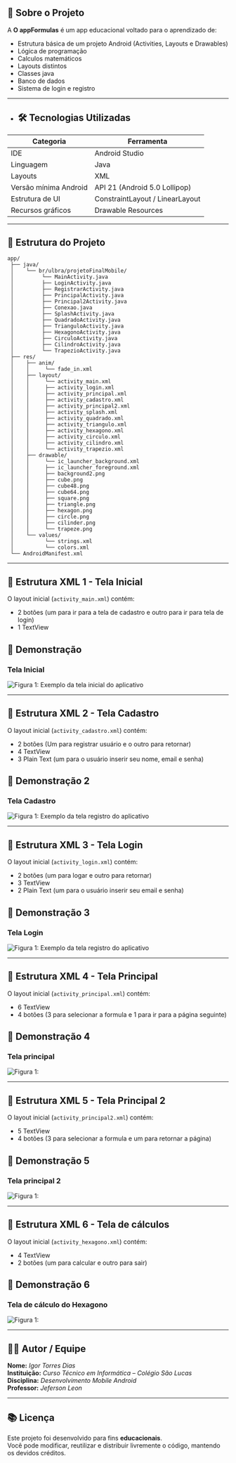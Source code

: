 ## 🧠 Sobre o Projeto

A **O appFormulas** é um app educacional voltado para o aprendizado de:

- Estrutura básica de um projeto Android (Activities, Layouts e Drawables)
- Lógica de programação
- Calculos matemáticos
- Layouts distintos
- Classes java
- Banco de dados
- Sistema de login e registro

---

- ## 🛠️ Tecnologias Utilizadas


| Categoria | Ferramenta |
|------------|-------------|
| IDE | Android Studio |
| Linguagem | Java |
| Layouts | XML |
| Versão mínima Android | API 21 (Android 5.0 Lollipop) |
| Estrutura de UI | ConstraintLayout / LinearLayout |
| Recursos gráficos | Drawable Resources |

---

## 📱 Estrutura do Projeto

```
app/
 ├── java/
 │    └── br/ulbra/projetoFinalMobile/
 │         └── MainActivity.java
 │         ├── LoginActivity.java
 │         ├── RegistrarActivity.java
 │         ├── PrincipalActivity.java
 │         ├── Principal2Activity.java
 │         ├── Conexao.java
 │         ├── SplashActivity.java
 │         ├── QuadradoActivity.java
 │         ├── TrianguloActivity.java
 │         ├── HexagonoActivity.java
 │         ├── CirculoActivity.java
 │         ├── CilindroActivity.java
 │         └── TrapezioActivity.java
 ├── res/
 │    ├── anim/
 │    │     └── fade_in.xml
 │    ├── layout/
 │    │     └── activity_main.xml
 │    │     ├── activity_login.xml
 │    │     ├── activity_principal.xml
 │    │     ├── activity_cadastro.xml
 │    │     ├── activity_principal2.xml
 │    │     ├── activity_splash.xml
 │    │     ├── activity_quadrado.xml
 │    │     ├── activity_triangulo.xml
 │    │     ├── activity_hexagono.xml
 │    │     ├── activity_circulo.xml
 │    │     ├── activity_cilindro.xml
 │    │     └── activity_trapezio.xml
 │    ├── drawable/
 │    │     └── ic_launcher_background.xml
 │    │     ├── ic_launcher_foreground.xml
 │    │     ├── background2.png
 │    │     ├── cube.png 
 │    │     ├── cube48.png
 │    │     ├── cube64.png
 │    │     ├── square.png
 │    │     ├── triangle.png
 │    │     ├── hexagon.png
 │    │     ├── circle.png
 │    │     ├── cilinder.png
 │    │     └── trapeze.png
 │    └── values/
 │          └── strings.xml
 │          └── colors.xml
 └── AndroidManifest.xml
```

---

## 🧰 Estrutura XML 1 - Tela Inicial

O layout inicial (`activity_main.xml`) contém:
- 2 botões (um para ir para a tela de cadastro e outro para ir para tela de login)
- 1 TextView



## 📸 Demonstração

### Tela Inicial

![Figura 1: Exemplo da tela inicial do aplicativo](/img/img.png)

---

## 🧰 Estrutura XML 2 - Tela Cadastro

O layout inicial (`activity_cadastro.xml`) contém:
- 2 botões (Um para registrar usuário e o outro para retornar)
- 4 TextView
- 3 Plain Text (um para o usuário inserir seu nome, email e senha)



## 📸 Demonstração 2

### Tela Cadastro

![Figura 1: Exemplo da tela registro do aplicativo](/img/img2.png)

---

## 🧰 Estrutura XML 3 -  Tela Login

O layout inicial (`activity_login.xml`) contém:
- 2 botões (um para logar e outro para retornar)
- 3 TextView
- 2 Plain Text (um para o usuário inserir seu email e senha)



## 📸 Demonstração 3

### Tela Login

![Figura 1: Exemplo da tela registro do aplicativo](/img/img3.png)

---

## 🧰 Estrutura XML 4 - Tela Principal

O layout inicial (`activity_principal.xml`) contém:
- 6 TextView
- 4 botões (3 para selecionar a formula e 1 para ir para a página seguinte)



## 📸 Demonstração 4

### Tela principal

![Figura 1:](/img/img4.png)

---

## 🧰 Estrutura XML 5 - Tela Principal 2

O layout inicial (`activity_principal2.xml`) contém:
- 5 TextView
- 4 botões (3 para selecionar a formula e um para retornar a página)



## 📸 Demonstração 5

### Tela principal 2

![Figura 1:](/img/img5.png)

---

## 🧰 Estrutura XML 6 - Tela de cálculos

O layout inicial (`activity_hexagono.xml`) contém:
- 4 TextView
- 2 botões (um para calcular e outro para sair)



## 📸 Demonstração 6

### Tela de cálculo do Hexagono

![Figura 1:](/img/img6.png)

---

## 👩‍💻 Autor / Equipe

**Nome:** *Igor Torres Dias*  
**Instituição:** *Curso Técnico em Informática – Colégio São Lucas*  
**Disciplina:** *Desenvolvimento Mobile Android*  
**Professor:** *Jeferson Leon*  

---

## 📚 Licença

Este projeto foi desenvolvido para fins **educacionais**.  
Você pode modificar, reutilizar e distribuir livremente o código, mantendo os devidos créditos.
